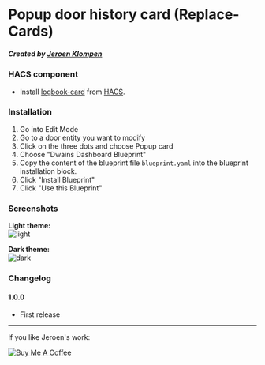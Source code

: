 # Popup door history card (Replace-Cards)
##### Created by [Jeroen Klompen](https://github.com/klumpke/)


### HACS component
- Install [logbook-card](https://github.com/royto/logbook-card) from [HACS](https://hacs.xyz).

### Installation
1. Go into Edit Mode
2. Go to a door entity you want to modify
3. Click on the three dots and choose Popup card
4. Choose "Dwains Dashboard Blueprint"
5. Copy the content of the blueprint file `blueprint.yaml` into the blueprint installation block.
6. Click "Install Blueprint"
7. Click "Use this Blueprint"


### Screenshots
**Light theme:**<br>
![light](https://github.com/Klumpke/dwains-dashboard-blueprints_development/blob/master/card-blueprints/replace-cards/popup_door_history_card/.github/screenshots/light.png "Light")

**Dark theme:**<br>
![dark](https://github.com/Klumpke/dwains-dashboard-blueprints_development/blob/master/card-blueprints/replace-cards/popup_door_history_card/.github/screenshots/dark.png "Dark")


### Changelog
#### 1.0.0
- First release

---

If you like Jeroen's work:

<a href="https://www.buymeacoffee.com/klumpke" target="_blank"><img src="https://www.buymeacoffee.com/assets/img/custom_images/white_img.png" alt="Buy Me A Coffee"></a>